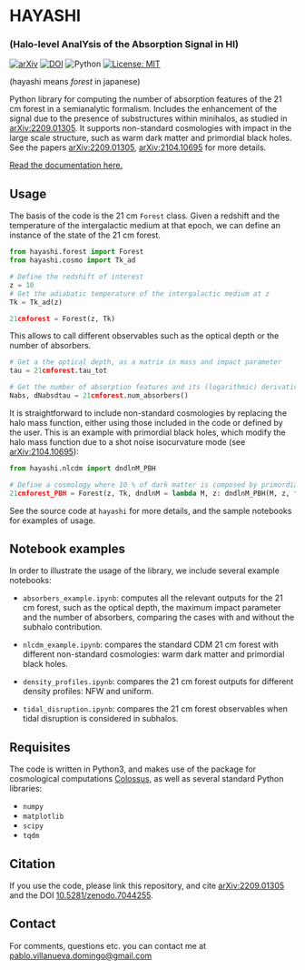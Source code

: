 # HAYASHI

### (Halo-level AnalYsis of the Absorption Signal in HI)

[![arXiv](https://img.shields.io/badge/arXiv-2209.01305-B31B1B.svg)](http://arxiv.org/abs/2209.01305) [![DOI](https://zenodo.org/badge/DOI/10.5281/zenodo.7044255.svg)](https://doi.org/10.5281/zenodo.7044255) ![Python](https://img.shields.io/pypi/pyversions/python-binance.svg) [![License: MIT](https://img.shields.io/badge/License-MIT-yellow.svg)](https://opensource.org/licenses/MIT)

(hayashi means *forest* in japanese)

Python library for computing the number of absorption features of the 21 cm forest in a semianalytic formalism. Includes the enhancement of the signal due to the presence of substructures within minihalos, as studied in [arXiv:2209.01305](https://arxiv.org/abs/2209.01305). It supports non-standard cosmologies with impact in the large scale structure, such as warm dark matter and primordial black holes. See the papers [arXiv:2209.01305](https://arxiv.org/abs/2209.01305), [arXiv:2104.10695](https://arxiv.org/abs/2104.10695) for more details.

[Read the documentation here.](https://hayashi.readthedocs.io/en/latest/)

## Usage

The basis of the code is the 21 cm `Forest` class. Given a redshift and the temperature of the intergalactic medium at that epoch, we can define an instance of the state of the 21 cm forest.

```python
from hayashi.forest import Forest
from hayashi.cosmo import Tk_ad

# Define the redshift of interest
z = 10
# Get the adiabatic temperature of the intergalactic medium at z
Tk = Tk_ad(z)

21cmforest = Forest(z, Tk)
```

 This allows to call different observables such as the optical depth or the number of absorbers.

 ```python
 # Get a the optical depth, as a matrix in mass and impact parameter
 tau = 21cmforest.tau_tot

 # Get the number of absorption features and its (logarithmic) derivative with respect to tau
 Nabs, dNabsdtau = 21cmforest.num_absorbers()
 ```

It is straightforward to include non-standard cosmologies by replacing the halo mass function, either using those included in the code or defined by the user. This is an example with primordial black holes, which modify the halo mass function due to a shot noise isocurvature mode (see [arXiv:2104.10695](https://arxiv.org/abs/2104.10695)):

```python
from hayashi.nlcdm import dndlnM_PBH

# Define a cosmology where 10 % of dark matter is composed by primordial black holes of 1 solar mass
21cmforest_PBH = Forest(z, Tk, dndlnM = lambda M, z: dndlnM_PBH(M, z, fpbh = 0.1, Mpbh = 1.))
```

See the source code at `hayashi` for more details, and the sample notebooks for examples of usage.


## Notebook examples

In order to illustrate the usage of the library, we include several example notebooks:

* `absorbers_example.ipynb`: computes all the relevant outputs for the 21 cm forest, such as the optical depth, the maximum impact parameter and the number of absorbers, comparing the cases with and without the subhalo contribution.

* `nlcdm_example.ipynb`: compares the standard CDM 21 cm forest with different non-standard cosmologies: warm dark matter and primordial black holes.

* `density_profiles.ipynb`: compares the 21 cm forest outputs for different density profiles: NFW and uniform.

* `tidal_disruption.ipynb`: compares the 21 cm forest observables when tidal disruption is considered in subhalos.


## Requisites

The code is written in Python3, and makes use of the package for cosmological computations [Colossus](https://bdiemer.bitbucket.io/colossus/), as well as several standard Python libraries:

* `numpy`
* `matplotlib`
* `scipy`
* `tqdm`


## Citation

If you use the code, please link this repository, and cite [arXiv:2209.01305](https://arxiv.org/abs/2209.01305) and the DOI [10.5281/zenodo.7044255](https://doi.org/10.5281/zenodo.7044255).


## Contact

For comments, questions etc. you can contact me at <pablo.villanueva.domingo@gmail.com>
